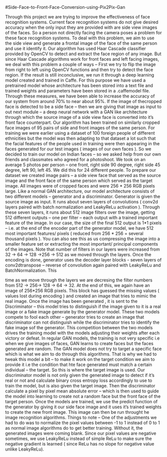 #Side-Face-to-Front-Face-Conversion-using-Pix2Pix-Gan

Through this project we are trying to improve the effectiveness of face recognition systems. Current face recognition systems do not give desired accuracy when the only input they are provided with are side view images of the faces. So a person not directly facing the camera poses a problem for these face recognition systems. To deal with this problem, we aim to use the side view and generate a frontal image of the face of the same person and use it identify it. Our algorithm has used Haar Cascade classifier provided by OpenCV to detect and extract the face region of any image. But since Haar Cascade algorithms work for front faces and left facing images, we deal with this problem a couple of ways – First we try to flip the image from right to left using OpenCV functions and then try to detect the face region. If the result is still inconclusive, we run it through a deep learning model created and trained in Caffe. For this purpose we have used a pretrained model whose architecture has been stored into a text file and trained weights and parameters have been stored in a .caffemodel file. Through these measures, we have been able to increase the accuracy of our system from around 70% to near about 95%. If the image of thecropped face is detected to be a side face – then we are giving that image as input to out next module – a deep neural network with a GAN like architecture through which the source image of a side view face is converted into it’s front face counterpart. Our algorithm has been trained on similarly cropped face images of 95 pairs of side and front images of the same person. For training we were earlier using a dataset of 100 foreign people of different ethnicities but the model was then adapting to that dataset a lot such that the facial features of the people used in training were then appearing in the faces generated for our test images ( images of our own faces ). So we decided to train our model on Indian faces – so we asked help from our own friends and classmates who agreed for a photoshoot. We took on an average 5 photos per person – one front, right side 90 degree, right side 45 degree, left 90, left 45. We did this for 24 different people. To prepare our dataset we created image pairs – a side view face that served as the source image and the front face of the same person which served as the target image. All images were of cropped faces and were 256 * 256 RGB pixels large. Like a normal GAN architecture, our model architecture consists of two different models – generator and a discriminator. Generator is given the source image as input. It runs about seven layers of convolutions ( conv2d layers paired with batch normalization and LeakyReLu activation ). Through these seven layers, it runs about 512 image filters over the image, getting 512 different outputs – one per filter – each output with a trained important feature of the image. In our case, the size of the final 512 output is 1*1 pixels – i.e. at the end of the encoder part of the generator model, we have 512 most important features/ pixels ( reduced from 256 * 256 = several thousand pixels ). You can also see this as us compressing the image into a smaller feature set or extracting the most important/ principal components of the images. Note that number of filters in our layers were increased from 32 -> 64 -> 128 ->256 -> 512 as we moved through the layers. Once the encoding is done, generator uses the decoder layer blocks - seven layers of conv2dtranspose – reverse of convolution again paired with LeakyReLu and BatchNormalization. This

time as we move through the layers we are decresing the filter numbers from 512 -> 256-> 128 -> 64 -> 32. At the end of this, we again have an image of 256*256 RGB pixels. This block has guessed the missing values ( values lost during encoding ) and created an image that tries to mimic the real image. Once the image has been generated , it is sent to the Discriminator – this model tries to distinguish if the image given to it is a real image or a fake image generate by the generator model. These two models compete to fool each other – generator tries to create an image that discriminator can not distinguish while the discriminator tries to identify the fake image sof the generator. This competition between the two models drives the training model with the models adjusting their weights after each victory or defeat. In regular GAN models, the training is not very specific i.e when we give images of faces, GAN learns to create faces but the faces generated are random. The GAN model does not try to target a specific face which is what we aim to do through this algorithms. That is why we had to tweak this model a bit – to make it work on the target condition we aim to provide it i.e the condition that hte face generated must match a certain individual – the target. So this is where the target image is used. Our discriminator model is not only given the generated image to detect if it’s real or not and calculate binary cross entropy loss accordingly to use to train the model, but is also given the target image. Then the discriminator calculate a pixel by pixel mean absolute error – which is then used to guide the model into learning to create not a random face but the front face of the target person. Once the models are trained, we use the predict function of the generator by giving it our side face image and it uses it’s trained weights to create the new front image. This image can then be run throught he image recognition algorithms. Things to note – One of the adjustments we had to do was to normalize the pixel values between -1 to 1 instead of 0 to 1 as normal image algorithms do to get better training. Without it, the generated images were coming blank. Since our pixel values are negative sometimes, we use LeakyReLu instead of simple ReLu to make sure the negative gradient is learned ( since ReLu has no slope for negative value unlike LeakyReLu).

